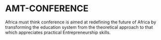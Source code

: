 # AMT-CONFERENCE
Africa must think conference is aimed at redefining the future of Africa by transforming the education system from the theoretical approach to that which appreciates practical Entrepreneurship skills.
